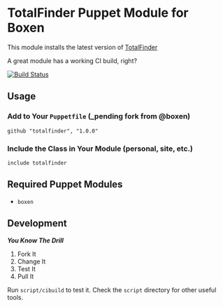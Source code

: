 # TotalFinder Puppet Module for Boxen

This module installs the latest version of [TotalFinder](http://totalfinder.binaryage.com/)

A great module has a working CI build, right?

[![Build Status](https://travis-ci.org/pseudomuto/puppet-totalfinder.png?branch=master)](https://travis-ci.org/pseudomuto/puppet-totalfinder)

## Usage

### Add to Your `Puppetfile` (_pending fork from @boxen)

```puppet
github "totalfinder", "1.0.0"
```

### Include the Class in Your Module (personal, site, etc.)

```puppet
include totalfinder
```

## Required Puppet Modules

* `boxen`

## Development

_**You Know The Drill**_

1. Fork It
2. Change It
3. Test It
4. Pull It

Run `script/cibuild` to test it. Check the `script` directory for other useful tools.
